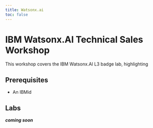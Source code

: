 ```yaml
---
title: Watsonx.ai
toc: false
---
```


# IBM Watsonx.AI Technical Sales Workshop

This workshop covers the IBM Watsonx.AI L3 badge lab, highlighting 



## Prerequisites

- An IBMid

## Labs

***coming soon***

